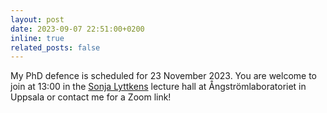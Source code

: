 ```yaml
---
layout: post
date: 2023-09-07 22:51:00+0200
inline: true
related_posts: false
---
```


My PhD defence is scheduled for 23 November 2023. You are welcome to join at 13:00 in the <a href='https://link.mazemap.com/pWM7Lh1s'>Sonja Lyttkens</a> lecture hall at Ångströmlaboratoriet in Uppsala or contact me for a Zoom link!
